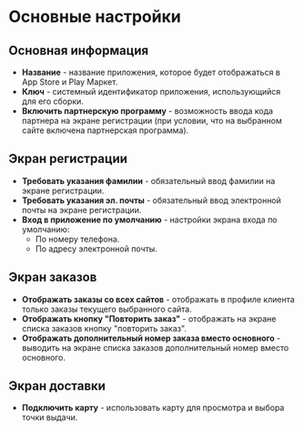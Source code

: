 # Основные настройки
## Основная информация
* **Название** - название приложения, которое будет отображаться в App Store и Play Маркет.
* **Ключ** - системный идентификатор приложения, использующийся для его сборки.
* **Включить партнерскую программу** - возможность ввода кода партнера на экране регистрации (при условии, что на выбранном сайте включена партнерская программа).

## Экран регистрации
* **Требовать указания фамилии** - обязательный ввод фамилии на экране регистрации.
* **Требовать указания эл. почты** - обязательный ввод электронной почты на экране регистрации.
* **Вход в приложение по умолчанию** - настройки экрана входа по умолчанию:
    + По номеру телефона.
    + По адресу электронной почты.

## Экран заказов
* **Отображать заказы со всех сайтов** - отображать в профиле клиента только заказы текущего выбранного сайта.
* **Отображать кнопку "Повторить заказ"** - отображать на экране списка заказов кнопку "повторить заказ".
* **Отображать дополнительный номер заказа вместо основного** - выводить на экране списка заказов дополнительный номер вместо основного.

## Экран доставки
* **Подключить карту** - использовать карту для просмотра и выбора точки выдачи.
